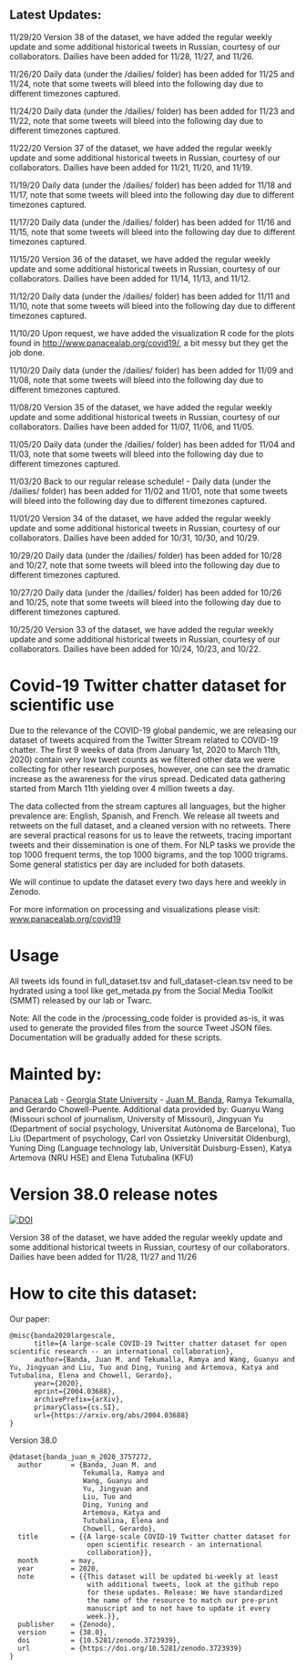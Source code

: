 ## Latest Updates:

11/29/20 Version 38 of the dataset, we have added the regular weekly update and some additional historical tweets in Russian, courtesy of our collaborators. Dailies have been added for 11/28, 11/27, and 11/26.

11/26/20 Daily data (under the /dailies/ folder) has been added for 11/25 and 11/24, note that some tweets will bleed into the following day due to different timezones captured.

11/24/20 Daily data (under the /dailies/ folder) has been added for 11/23 and 11/22, note that some tweets will bleed into the following day due to different timezones captured.

11/22/20 Version 37 of the dataset, we have added the regular weekly update and some additional historical tweets in Russian, courtesy of our collaborators. Dailies have been added for 11/21, 11/20, and 11/19.

11/19/20 Daily data (under the /dailies/ folder) has been added for 11/18 and 11/17, note that some tweets will bleed into the following day due to different timezones captured.

11/17/20 Daily data (under the /dailies/ folder) has been added for 11/16 and 11/15, note that some tweets will bleed into the following day due to different timezones captured.

11/15/20 Version 36 of the dataset, we have added the regular weekly update and some additional historical tweets in Russian, courtesy of our collaborators. Dailies have been added for 11/14, 11/13, and 11/12.

11/12/20 Daily data (under the /dailies/ folder) has been added for 11/11 and 11/10, note that some tweets will bleed into the following day due to different timezones captured.

11/10/20 Upon request, we have added the visualization R code for the plots found in http://www.panacealab.org/covid19/, a bit messy but they get the job done.

11/10/20 Daily data (under the /dailies/ folder) has been added for 11/09 and 11/08, note that some tweets will bleed into the following day due to different timezones captured.

11/08/20 Version 35 of the dataset, we have added the regular weekly update and some additional historical tweets in Russian, courtesy of our collaborators. Dailies have been added for 11/07, 11/06, and 11/05.

11/05/20 Daily data (under the /dailies/ folder) has been added for 11/04 and 11/03, note that some tweets will bleed into the following day due to different timezones captured.

11/03/20 Back to our regular release schedule! - Daily data (under the /dailies/ folder) has been added for 11/02 and 11/01, note that some tweets will bleed into the following day due to different timezones captured.

11/01/20 Version 34 of the dataset, we have added the regular weekly update and some additional historical tweets in Russian, courtesy of our collaborators. Dailies have been added for 10/31, 10/30, and 10/29.

10/29/20 Daily data (under the /dailies/ folder) has been added for 10/28 and 10/27, note that some tweets will bleed into the following day due to different timezones captured.

10/27/20 Daily data (under the /dailies/ folder) has been added for 10/26 and 10/25, note that some tweets will bleed into the following day due to different timezones captured.

10/25/20 Version 33 of the dataset, we have added the regular weekly update and some additional historical tweets in Russian, courtesy of our collaborators. Dailies have been added for 10/24, 10/23, and 10/22.

# Covid-19 Twitter chatter dataset for scientific use

Due to the relevance of the COVID-19 global pandemic, we are releasing our dataset of tweets acquired from the Twitter Stream related to COVID-19 chatter. The first 9 weeks of data (from January 1st, 2020 to March 11th, 2020) contain very low tweet counts as we filtered other data we were collecting for other research purposes, however, one can see the dramatic increase as the awareness for the virus spread. Dedicated data gathering started from March 11th yielding over 4 million tweets a day.

The data collected from the stream captures all languages, but the higher prevalence are:  English, Spanish, and French. We release all tweets and retweets on the full dataset, and a cleaned version with no retweets. There are several practical reasons for us to leave the retweets, tracing important tweets and their dissemination is one of them. For NLP tasks we provide the top 1000 frequent terms, the top 1000 bigrams, and the top 1000 trigrams. Some general statistics per day are included for both datasets.

We will continue to update the dataset every two days here and weekly in Zenodo. 

For more information on processing and visualizations please visit: www.panacealab.org/covid19

# Usage 

All tweets ids found in full_dataset.tsv and full_dataset-clean.tsv need to be hydrated using a tool like get_metada.py from the Social Media Toolkit (SMMT) released by our lab or Twarc. 

Note: All the code in the /processing_code folder is provided as-is, it was used to generate the provided files from the source Tweet JSON files. Documentation will be gradually added for these scripts. 

# Mainted by:

[Panacea Lab](www.panacealab.org) - [Georgia State University](www.gsu.edu) - [Juan M. Banda](www.jmbanda.com), Ramya Tekumalla, and Gerardo Chowell-Puente.
Additional data provided by: Guanyu Wang (Missouri school of journalism, University of Missouri), Jingyuan Yu (Department of social psychology, Universitat Autònoma de Barcelona), Tuo Liu (Department of psychology, Carl von Ossietzky Universität Oldenburg), Yuning Ding (Language technology lab, Universität Duisburg-Essen), Katya Artemova (NRU HSE) and Elena Tutubalina (KFU)

# Version 38.0 release notes

[![DOI](https://zenodo.org/badge/DOI/10.5281/zenodo.4295939.svg)](https://doi.org/10.5281/zenodo.4295939)

Version 38 of the dataset, we have added the regular weekly update and some additional historical tweets in Russian, courtesy of our collaborators. Dailies have been added for 11/28, 11/27 and 11/26


# How to cite this dataset:

Our paper: 
```
@misc{banda2020largescale,
      title={A large-scale COVID-19 Twitter chatter dataset for open scientific research -- an international collaboration}, 
      author={Banda, Juan M. and Tekumalla, Ramya and Wang, Guanyu and Yu, Jingyuan and Liu, Tuo and Ding, Yuning and Artemova, Katya and Tutubalinа, Elena and Chowell, Gerardo},
      year={2020},
      eprint={2004.03688},
      archivePrefix={arXiv},
      primaryClass={cs.SI},
      url={https://arxiv.org/abs/2004.03688}
}

```

Version 38.0

```
@dataset{banda_juan_m_2020_3757272,
  author       = {Banda, Juan M. and
                  Tekumalla, Ramya and
                  Wang, Guanyu and
                  Yu, Jingyuan and
                  Liu, Tuo and
                  Ding, Yuning and
                  Artemova, Katya and
                  Tutubalinа, Elena and
                  Chowell, Gerardo},
  title        = {{A large-scale COVID-19 Twitter chatter dataset for 
                   open scientific research - an international
                   collaboration}},
  month        = may,
  year         = 2020,
  note         = {{This dataset will be updated bi-weekly at least 
                   with additional tweets, look at the github repo
                   for these updates. Release: We have standardized
                   the name of the resource to match our pre-print
                   manuscript and to not have to update it every
                   week.}},
  publisher    = {Zenodo},
  version      = {38.0},
  doi          = {10.5281/zenodo.3723939},
  url          = {https://doi.org/10.5281/zenodo.3723939}
}

```
